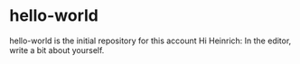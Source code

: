 # hello-world
hello-world is the initial repository for this account
Hi Heinrich: In the editor, write a bit about yourself.
